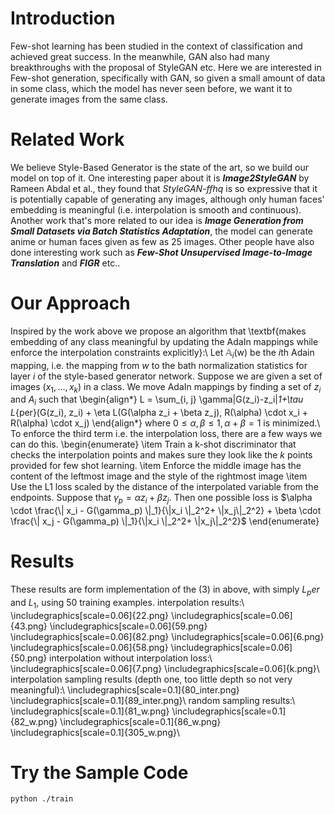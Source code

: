 # Introduction
Few-shot learning has been studied in the context of classification and achieved great success. In the meanwhile, GAN also had many breakthroughs with the proposal of StyleGAN etc. Here we are interested in Few-shot generation, specifically with GAN, so given a small amount of data in some class, which the model has never seen before, we want it to generate images  from the same class.

# Related Work
We believe Style-Based Generator is the state of the art, so we build our model on top of it. One interesting paper about it is ***Image2StyleGAN*** by Rameen Abdal et al., they found that *StyleGAN-ffhq*
is so expressive that it is potentially capable of generating any images, although only human faces' embedding is meaningful (i.e. interpolation is smooth and continuous). Another work that's more related to our idea is ***Image Generation from Small Datasets via Batch Statistics Adaptation***, the model can generate anime or human faces given as few as 25 images. Other people have also done interesting work such as ***Few-Shot Unsupervised Image-to-Image Translation*** and ***FIGR*** etc..

# Our Approach
Inspired by the work above we propose an algorithm that \textbf{makes embedding of any class meaningful by updating the AdaIn mappings while enforce the interpolation constraints explicitly}:\\
Let $\mathbb{A}_i$(w) be the $i$th Adain mapping, i.e. the mapping from $w$ to the bath normalization statistics for layer $i$ of the style-based generator network. Suppose we are given a set of images $(x_1, \dots, x_k)$ in a class. We move AdaIn mappings by finding a set of $z_i$ and $A_i$ such that
\begin{align*}
    L = \sum_{i, j} \gamma\|G(z_i)-z_i\|_1+\tau L_{per}(G(z_i), z_i) + \eta L(G(\alpha z_i + \beta z_j), R(\alpha) \cdot x_i + R(\alpha) \cdot x_j)
\end{align*}
where $0 \leq \alpha, \beta \leq 1, \alpha + \beta = 1$ is minimized.\\
To enforce the third term i.e. the interpolation loss, there are a few ways we can do this. 
\begin{enumerate}
    \item Train a k-shot discriminator that checks the interpolation points and makes sure they look like the $k$ points provided for few shot learning. 
    \item Enforce the middle image has the content of the leftmost image and the style of the rightmost image
    \item Use the L1 loss scaled by the distance of the interpolated variable from the endpoints. Suppose that $\gamma_p = \alpha z_i + \beta z_j$. Then one possible loss is $\alpha \cdot \frac{\| x_i - G(\gamma_p) \|_1}{\|x_i \|_2^2+ \|x_j\|_2^2} + \beta \cdot \frac{\| x_j - G(\gamma_p) \|_1}{\|x_i \|_2^2+ \|x_j\|_2^2}$
\end{enumerate}

# Results
These results are form implementation of the (3) in above, with simply $L_per$ and $L_1$, using 50 training examples.
interpolation results:\\
\includegraphics[scale=0.06]{22.png}
\includegraphics[scale=0.06]{43.png}
\includegraphics[scale=0.06]{59.png}
\includegraphics[scale=0.06]{82.png}
\includegraphics[scale=0.06]{6.png}
\includegraphics[scale=0.06]{58.png}
\includegraphics[scale=0.06]{50.png}
interpolation without interpolation loss:\\
\includegraphics[scale=0.06]{7.png}
\includegraphics[scale=0.06]{k.png}\\
interpolation sampling results (depth one, too little depth so not very meaningful):\\
\includegraphics[scale=0.1]{80_inter.png}
\includegraphics[scale=0.1]{89_inter.png}\\
random sampling results:\\
\includegraphics[scale=0.1]{81_w.png}
\includegraphics[scale=0.1]{82_w.png}
\includegraphics[scale=0.1]{86_w.png}
\includegraphics[scale=0.1]{305_w.png}\\

# Try the Sample Code
```
python ./train
```
